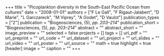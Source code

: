 +++
title = "Picoplankton diversity in the South-East Pacific Ocean from cultures"
date = "2008-01-01"
authors = ["F Le Gall", "F Rigaut-Jalabert", "D Marie", "L Garczareck", "M Viprey", "A Godet", "D Vaulot"]
publication_types = ["2"]
publication = "Biogeosciences, (5), _pp. 203–214_"
publication_short = "Biogeosciences, (5), _pp. 203–214_"
abstract = ""
abstract_short = ""
image_preview = ""
selected = false
projects = []
tags = []
url_pdf = ""
url_preprint = ""
url_code = ""
url_dataset = ""
url_project = ""
url_slides = ""
url_video = ""
url_poster = ""
url_source = ""
math = true
highlight = true
[header]
image = ""
caption = ""
+++
